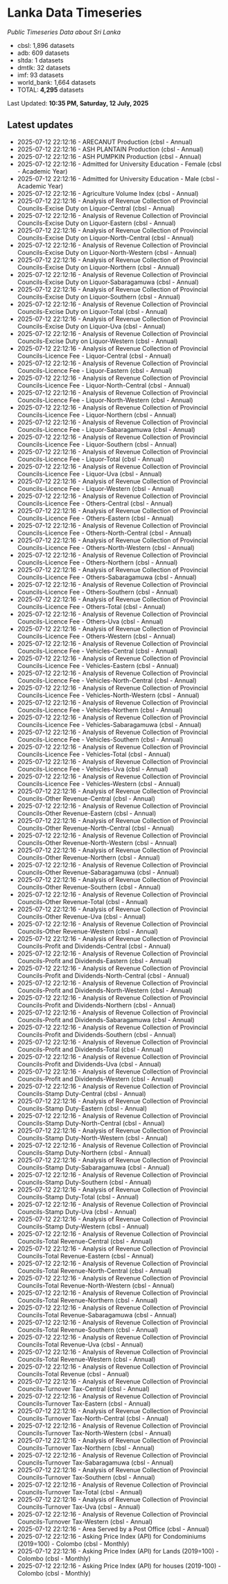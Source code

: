 # Lanka Data Timeseries
*Public Timeseries Data about Sri Lanka*

* cbsl: 1,896 datasets
* adb: 609 datasets
* sltda: 1 datasets
* dmtlk: 32 datasets
* imf: 93 datasets
* world_bank: 1,664 datasets
* TOTAL: **4,295** datasets

Last Updated: **10:35 PM, Saturday, 12 July, 2025**

## Latest updates

* 2025-07-12 22:12:16 - ARECANUT Production (cbsl - Annual)
* 2025-07-12 22:12:16 - ASH PLANTAIN Production (cbsl - Annual)
* 2025-07-12 22:12:16 - ASH PUMPKIN Production (cbsl - Annual)
* 2025-07-12 22:12:16 - Admitted for University Education - Female (cbsl - Academic Year)
* 2025-07-12 22:12:16 - Admitted for University Education - Male (cbsl - Academic Year)
* 2025-07-12 22:12:16 - Agriculture Volume Index (cbsl - Annual)
* 2025-07-12 22:12:16 - Analysis of Revenue Collection of Provincial Councils-Excise Duty on Liquor-Central (cbsl - Annual)
* 2025-07-12 22:12:16 - Analysis of Revenue Collection of Provincial Councils-Excise Duty on Liquor-Eastern (cbsl - Annual)
* 2025-07-12 22:12:16 - Analysis of Revenue Collection of Provincial Councils-Excise Duty on Liquor-North-Central (cbsl - Annual)
* 2025-07-12 22:12:16 - Analysis of Revenue Collection of Provincial Councils-Excise Duty on Liquor-North-Western (cbsl - Annual)
* 2025-07-12 22:12:16 - Analysis of Revenue Collection of Provincial Councils-Excise Duty on Liquor-Northern (cbsl - Annual)
* 2025-07-12 22:12:16 - Analysis of Revenue Collection of Provincial Councils-Excise Duty on Liquor-Sabaragamuwa (cbsl - Annual)
* 2025-07-12 22:12:16 - Analysis of Revenue Collection of Provincial Councils-Excise Duty on Liquor-Southern (cbsl - Annual)
* 2025-07-12 22:12:16 - Analysis of Revenue Collection of Provincial Councils-Excise Duty on Liquor-Total (cbsl - Annual)
* 2025-07-12 22:12:16 - Analysis of Revenue Collection of Provincial Councils-Excise Duty on Liquor-Uva (cbsl - Annual)
* 2025-07-12 22:12:16 - Analysis of Revenue Collection of Provincial Councils-Excise Duty on Liquor-Western (cbsl - Annual)
* 2025-07-12 22:12:16 - Analysis of Revenue Collection of Provincial Councils-Licence Fee - Liquor-Central (cbsl - Annual)
* 2025-07-12 22:12:16 - Analysis of Revenue Collection of Provincial Councils-Licence Fee - Liquor-Eastern (cbsl - Annual)
* 2025-07-12 22:12:16 - Analysis of Revenue Collection of Provincial Councils-Licence Fee - Liquor-North-Central (cbsl - Annual)
* 2025-07-12 22:12:16 - Analysis of Revenue Collection of Provincial Councils-Licence Fee - Liquor-North-Western (cbsl - Annual)
* 2025-07-12 22:12:16 - Analysis of Revenue Collection of Provincial Councils-Licence Fee - Liquor-Northern (cbsl - Annual)
* 2025-07-12 22:12:16 - Analysis of Revenue Collection of Provincial Councils-Licence Fee - Liquor-Sabaragamuwa (cbsl - Annual)
* 2025-07-12 22:12:16 - Analysis of Revenue Collection of Provincial Councils-Licence Fee - Liquor-Southern (cbsl - Annual)
* 2025-07-12 22:12:16 - Analysis of Revenue Collection of Provincial Councils-Licence Fee - Liquor-Total (cbsl - Annual)
* 2025-07-12 22:12:16 - Analysis of Revenue Collection of Provincial Councils-Licence Fee - Liquor-Uva (cbsl - Annual)
* 2025-07-12 22:12:16 - Analysis of Revenue Collection of Provincial Councils-Licence Fee - Liquor-Western (cbsl - Annual)
* 2025-07-12 22:12:16 - Analysis of Revenue Collection of Provincial Councils-Licence Fee - Others-Central (cbsl - Annual)
* 2025-07-12 22:12:16 - Analysis of Revenue Collection of Provincial Councils-Licence Fee - Others-Eastern (cbsl - Annual)
* 2025-07-12 22:12:16 - Analysis of Revenue Collection of Provincial Councils-Licence Fee - Others-North-Central (cbsl - Annual)
* 2025-07-12 22:12:16 - Analysis of Revenue Collection of Provincial Councils-Licence Fee - Others-North-Western (cbsl - Annual)
* 2025-07-12 22:12:16 - Analysis of Revenue Collection of Provincial Councils-Licence Fee - Others-Northern (cbsl - Annual)
* 2025-07-12 22:12:16 - Analysis of Revenue Collection of Provincial Councils-Licence Fee - Others-Sabaragamuwa (cbsl - Annual)
* 2025-07-12 22:12:16 - Analysis of Revenue Collection of Provincial Councils-Licence Fee - Others-Southern (cbsl - Annual)
* 2025-07-12 22:12:16 - Analysis of Revenue Collection of Provincial Councils-Licence Fee - Others-Total (cbsl - Annual)
* 2025-07-12 22:12:16 - Analysis of Revenue Collection of Provincial Councils-Licence Fee - Others-Uva (cbsl - Annual)
* 2025-07-12 22:12:16 - Analysis of Revenue Collection of Provincial Councils-Licence Fee - Others-Western (cbsl - Annual)
* 2025-07-12 22:12:16 - Analysis of Revenue Collection of Provincial Councils-Licence Fee - Vehicles-Central (cbsl - Annual)
* 2025-07-12 22:12:16 - Analysis of Revenue Collection of Provincial Councils-Licence Fee - Vehicles-Eastern (cbsl - Annual)
* 2025-07-12 22:12:16 - Analysis of Revenue Collection of Provincial Councils-Licence Fee - Vehicles-North-Central (cbsl - Annual)
* 2025-07-12 22:12:16 - Analysis of Revenue Collection of Provincial Councils-Licence Fee - Vehicles-North-Western (cbsl - Annual)
* 2025-07-12 22:12:16 - Analysis of Revenue Collection of Provincial Councils-Licence Fee - Vehicles-Northern (cbsl - Annual)
* 2025-07-12 22:12:16 - Analysis of Revenue Collection of Provincial Councils-Licence Fee - Vehicles-Sabaragamuwa (cbsl - Annual)
* 2025-07-12 22:12:16 - Analysis of Revenue Collection of Provincial Councils-Licence Fee - Vehicles-Southern (cbsl - Annual)
* 2025-07-12 22:12:16 - Analysis of Revenue Collection of Provincial Councils-Licence Fee - Vehicles-Total (cbsl - Annual)
* 2025-07-12 22:12:16 - Analysis of Revenue Collection of Provincial Councils-Licence Fee - Vehicles-Uva (cbsl - Annual)
* 2025-07-12 22:12:16 - Analysis of Revenue Collection of Provincial Councils-Licence Fee - Vehicles-Western (cbsl - Annual)
* 2025-07-12 22:12:16 - Analysis of Revenue Collection of Provincial Councils-Other Revenue-Central (cbsl - Annual)
* 2025-07-12 22:12:16 - Analysis of Revenue Collection of Provincial Councils-Other Revenue-Eastern (cbsl - Annual)
* 2025-07-12 22:12:16 - Analysis of Revenue Collection of Provincial Councils-Other Revenue-North-Central (cbsl - Annual)
* 2025-07-12 22:12:16 - Analysis of Revenue Collection of Provincial Councils-Other Revenue-North-Western (cbsl - Annual)
* 2025-07-12 22:12:16 - Analysis of Revenue Collection of Provincial Councils-Other Revenue-Northern (cbsl - Annual)
* 2025-07-12 22:12:16 - Analysis of Revenue Collection of Provincial Councils-Other Revenue-Sabaragamuwa (cbsl - Annual)
* 2025-07-12 22:12:16 - Analysis of Revenue Collection of Provincial Councils-Other Revenue-Southern (cbsl - Annual)
* 2025-07-12 22:12:16 - Analysis of Revenue Collection of Provincial Councils-Other Revenue-Total (cbsl - Annual)
* 2025-07-12 22:12:16 - Analysis of Revenue Collection of Provincial Councils-Other Revenue-Uva (cbsl - Annual)
* 2025-07-12 22:12:16 - Analysis of Revenue Collection of Provincial Councils-Other Revenue-Western (cbsl - Annual)
* 2025-07-12 22:12:16 - Analysis of Revenue Collection of Provincial Councils-Profit and Dividends-Central (cbsl - Annual)
* 2025-07-12 22:12:16 - Analysis of Revenue Collection of Provincial Councils-Profit and Dividends-Eastern (cbsl - Annual)
* 2025-07-12 22:12:16 - Analysis of Revenue Collection of Provincial Councils-Profit and Dividends-North-Central (cbsl - Annual)
* 2025-07-12 22:12:16 - Analysis of Revenue Collection of Provincial Councils-Profit and Dividends-North-Western (cbsl - Annual)
* 2025-07-12 22:12:16 - Analysis of Revenue Collection of Provincial Councils-Profit and Dividends-Northern (cbsl - Annual)
* 2025-07-12 22:12:16 - Analysis of Revenue Collection of Provincial Councils-Profit and Dividends-Sabaragamuwa (cbsl - Annual)
* 2025-07-12 22:12:16 - Analysis of Revenue Collection of Provincial Councils-Profit and Dividends-Southern (cbsl - Annual)
* 2025-07-12 22:12:16 - Analysis of Revenue Collection of Provincial Councils-Profit and Dividends-Total (cbsl - Annual)
* 2025-07-12 22:12:16 - Analysis of Revenue Collection of Provincial Councils-Profit and Dividends-Uva (cbsl - Annual)
* 2025-07-12 22:12:16 - Analysis of Revenue Collection of Provincial Councils-Profit and Dividends-Western (cbsl - Annual)
* 2025-07-12 22:12:16 - Analysis of Revenue Collection of Provincial Councils-Stamp Duty-Central (cbsl - Annual)
* 2025-07-12 22:12:16 - Analysis of Revenue Collection of Provincial Councils-Stamp Duty-Eastern (cbsl - Annual)
* 2025-07-12 22:12:16 - Analysis of Revenue Collection of Provincial Councils-Stamp Duty-North-Central (cbsl - Annual)
* 2025-07-12 22:12:16 - Analysis of Revenue Collection of Provincial Councils-Stamp Duty-North-Western (cbsl - Annual)
* 2025-07-12 22:12:16 - Analysis of Revenue Collection of Provincial Councils-Stamp Duty-Northern (cbsl - Annual)
* 2025-07-12 22:12:16 - Analysis of Revenue Collection of Provincial Councils-Stamp Duty-Sabaragamuwa (cbsl - Annual)
* 2025-07-12 22:12:16 - Analysis of Revenue Collection of Provincial Councils-Stamp Duty-Southern (cbsl - Annual)
* 2025-07-12 22:12:16 - Analysis of Revenue Collection of Provincial Councils-Stamp Duty-Total (cbsl - Annual)
* 2025-07-12 22:12:16 - Analysis of Revenue Collection of Provincial Councils-Stamp Duty-Uva (cbsl - Annual)
* 2025-07-12 22:12:16 - Analysis of Revenue Collection of Provincial Councils-Stamp Duty-Western (cbsl - Annual)
* 2025-07-12 22:12:16 - Analysis of Revenue Collection of Provincial Councils-Total Revenue-Central (cbsl - Annual)
* 2025-07-12 22:12:16 - Analysis of Revenue Collection of Provincial Councils-Total Revenue-Eastern (cbsl - Annual)
* 2025-07-12 22:12:16 - Analysis of Revenue Collection of Provincial Councils-Total Revenue-North-Central (cbsl - Annual)
* 2025-07-12 22:12:16 - Analysis of Revenue Collection of Provincial Councils-Total Revenue-North-Western (cbsl - Annual)
* 2025-07-12 22:12:16 - Analysis of Revenue Collection of Provincial Councils-Total Revenue-Northern (cbsl - Annual)
* 2025-07-12 22:12:16 - Analysis of Revenue Collection of Provincial Councils-Total Revenue-Sabaragamuwa (cbsl - Annual)
* 2025-07-12 22:12:16 - Analysis of Revenue Collection of Provincial Councils-Total Revenue-Southern (cbsl - Annual)
* 2025-07-12 22:12:16 - Analysis of Revenue Collection of Provincial Councils-Total Revenue-Uva (cbsl - Annual)
* 2025-07-12 22:12:16 - Analysis of Revenue Collection of Provincial Councils-Total Revenue-Western (cbsl - Annual)
* 2025-07-12 22:12:16 - Analysis of Revenue Collection of Provincial Councils-Total Revenue (cbsl - Annual)
* 2025-07-12 22:12:16 - Analysis of Revenue Collection of Provincial Councils-Turnover Tax-Central (cbsl - Annual)
* 2025-07-12 22:12:16 - Analysis of Revenue Collection of Provincial Councils-Turnover Tax-Eastern (cbsl - Annual)
* 2025-07-12 22:12:16 - Analysis of Revenue Collection of Provincial Councils-Turnover Tax-North-Central (cbsl - Annual)
* 2025-07-12 22:12:16 - Analysis of Revenue Collection of Provincial Councils-Turnover Tax-North-Western (cbsl - Annual)
* 2025-07-12 22:12:16 - Analysis of Revenue Collection of Provincial Councils-Turnover Tax-Northern (cbsl - Annual)
* 2025-07-12 22:12:16 - Analysis of Revenue Collection of Provincial Councils-Turnover Tax-Sabaragamuwa (cbsl - Annual)
* 2025-07-12 22:12:16 - Analysis of Revenue Collection of Provincial Councils-Turnover Tax-Southern (cbsl - Annual)
* 2025-07-12 22:12:16 - Analysis of Revenue Collection of Provincial Councils-Turnover Tax-Total (cbsl - Annual)
* 2025-07-12 22:12:16 - Analysis of Revenue Collection of Provincial Councils-Turnover Tax-Uva (cbsl - Annual)
* 2025-07-12 22:12:16 - Analysis of Revenue Collection of Provincial Councils-Turnover Tax-Western (cbsl - Annual)
* 2025-07-12 22:12:16 - Area Served by a Post Office (cbsl - Annual)
* 2025-07-12 22:12:16 - Asking Price Index (API) for Condominiums (2019=100) - Colombo (cbsl - Monthly)
* 2025-07-12 22:12:16 - Asking Price Index (API) for Lands (2019=100) - Colombo (cbsl - Monthly)
* 2025-07-12 22:12:16 - Asking Price Index (API) for houses (2019-100) - Colombo (cbsl - Monthly)